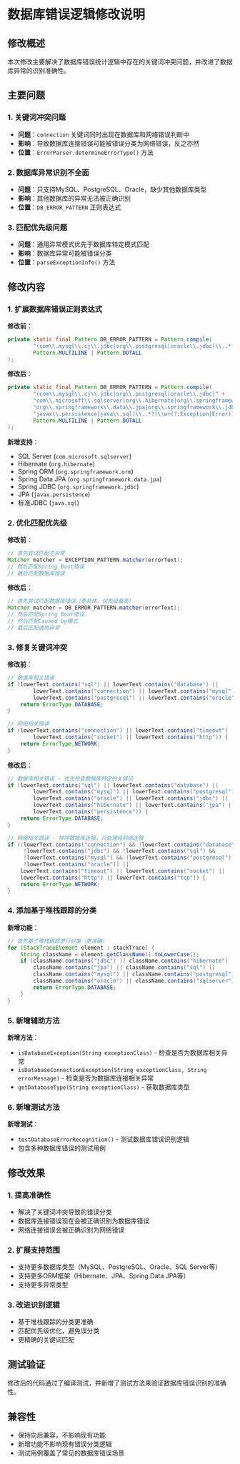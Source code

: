 # 数据库错误逻辑修改说明

## 修改概述

本次修改主要解决了数据库错误统计逻辑中存在的关键词冲突问题，并改进了数据库异常的识别准确性。

## 主要问题

### 1. 关键词冲突问题
- **问题**：`connection` 关键词同时出现在数据库和网络错误判断中
- **影响**：导致数据库连接错误可能被错误分类为网络错误，反之亦然
- **位置**：`ErrorParser.determineErrorType()` 方法

### 2. 数据库异常识别不全面
- **问题**：只支持MySQL、PostgreSQL、Oracle，缺少其他数据库类型
- **影响**：其他数据库的异常无法被正确识别
- **位置**：`DB_ERROR_PATTERN` 正则表达式

### 3. 匹配优先级问题
- **问题**：通用异常模式优先于数据库特定模式匹配
- **影响**：数据库异常可能被错误分类
- **位置**：`parseExceptionInfo()` 方法

## 修改内容

### 1. 扩展数据库错误正则表达式

**修改前**：
```java
private static final Pattern DB_ERROR_PATTERN = Pattern.compile(
        "(com\\.mysql\\.cj\\.jdbc|org\\.postgresql|oracle\\.jdbc)\\..*?(\\w+(?:Exception|Error)):\\s*(.+?)(?=\n|$)",
        Pattern.MULTILINE | Pattern.DOTALL
);
```

**修改后**：
```java
private static final Pattern DB_ERROR_PATTERN = Pattern.compile(
        "(com\\.mysql\\.cj\\.jdbc|org\\.postgresql|oracle\\.jdbc|" +
        "com\\.microsoft\\.sqlserver|org\\.hibernate|org\\.springframework\\.orm|" +
        "org\\.springframework\\.data\\.jpa|org\\.springframework\\.jdbc|" +
        "javax\\.persistence|java\\.sql)\\..*?(\\w+(?:Exception|Error)):\\s*(.+?)(?=\n|$)",
        Pattern.MULTILINE | Pattern.DOTALL
);
```

**新增支持**：
- SQL Server (`com.microsoft.sqlserver`)
- Hibernate (`org.hibernate`)
- Spring ORM (`org.springframework.orm`)
- Spring Data JPA (`org.springframework.data.jpa`)
- Spring JDBC (`org.springframework.jdbc`)
- JPA (`javax.persistence`)
- 标准JDBC (`java.sql`)

### 2. 优化匹配优先级

**修改前**：
```java
// 首先尝试匹配主异常
Matcher matcher = EXCEPTION_PATTERN.matcher(errorText);
// 然后匹配Spring Boot错误
// 最后匹配数据库错误
```

**修改后**：
```java
// 首先尝试匹配数据库错误（更具体，优先级最高）
Matcher matcher = DB_ERROR_PATTERN.matcher(errorText);
// 然后匹配Spring Boot错误
// 然后匹配Caused by模式
// 最后匹配通用异常
```

### 3. 修复关键词冲突

**修改前**：
```java
// 数据库相关错误
if (lowerText.contains("sql") || lowerText.contains("database") ||
        lowerText.contains("connection") || lowerText.contains("mysql") ||
        lowerText.contains("postgresql") || lowerText.contains("oracle")) {
    return ErrorType.DATABASE;
}

// 网络相关错误
if (lowerText.contains("connection") || lowerText.contains("timeout") ||
        lowerText.contains("socket") || lowerText.contains("http")) {
    return ErrorType.NETWORK;
}
```

**修改后**：
```java
// 数据库相关错误 - 优先检查数据库特定的关键词
if (lowerText.contains("sql") || lowerText.contains("database") ||
        lowerText.contains("mysql") || lowerText.contains("postgresql") ||
        lowerText.contains("oracle") || lowerText.contains("jdbc") ||
        lowerText.contains("hibernate") || lowerText.contains("jpa") ||
        lowerText.contains("persistence")) {
    return ErrorType.DATABASE;
}

// 网络相关错误 - 排除数据库连接，只处理纯网络连接
if ((lowerText.contains("connection") && !lowerText.contains("database") && 
     !lowerText.contains("jdbc") && !lowerText.contains("sql") &&
     !lowerText.contains("mysql") && !lowerText.contains("postgresql") &&
     !lowerText.contains("oracle")) ||
    lowerText.contains("timeout") || lowerText.contains("socket") || 
    lowerText.contains("http") || lowerText.contains("tcp")) {
    return ErrorType.NETWORK;
}
```

### 4. 添加基于堆栈跟踪的分类

**新增功能**：
```java
// 首先基于堆栈跟踪进行分类（更准确）
for (StackTraceElement element : stackTrace) {
    String className = element.getClassName().toLowerCase();
    if (className.contains("jdbc") || className.contains("hibernate") || 
        className.contains("jpa") || className.contains("sql") ||
        className.contains("mysql") || className.contains("postgresql") ||
        className.contains("oracle") || className.contains("sqlserver")) {
        return ErrorType.DATABASE;
    }
}
```

### 5. 新增辅助方法

**新增方法**：
- `isDatabaseException(String exceptionClass)` - 检查是否为数据库相关异常
- `isDatabaseConnectionException(String exceptionClass, String errorMessage)` - 检查是否为数据库连接相关异常
- `getDatabaseType(String exceptionClass)` - 获取数据库类型

### 6. 新增测试方法

**新增测试**：
- `testDatabaseErrorRecognition()` - 测试数据库错误识别逻辑
- 包含多种数据库错误的测试用例

## 修改效果

### 1. 提高准确性
- 解决了关键词冲突导致的错误分类
- 数据库连接错误现在会被正确识别为数据库错误
- 网络连接错误会被正确识别为网络错误

### 2. 扩展支持范围
- 支持更多数据库类型（MySQL、PostgreSQL、Oracle、SQL Server等）
- 支持更多ORM框架（Hibernate、JPA、Spring Data JPA等）
- 支持更多异常类型

### 3. 改进识别逻辑
- 基于堆栈跟踪的分类更准确
- 匹配优先级优化，避免误分类
- 更精确的关键词匹配

## 测试验证

修改后的代码通过了编译测试，并新增了测试方法来验证数据库错误识别的准确性。

## 兼容性

- 保持向后兼容，不影响现有功能
- 新增功能不影响现有错误分类逻辑
- 测试用例覆盖了常见的数据库错误场景 